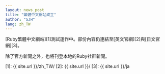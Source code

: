 ```yaml
---
layout: news_post
title: "繁體中文網站成立"
author: "SJH"
lang: zh_TW
---
```


[Ruby繁體中文網站][1]測試運作中。部份內容仍連結至[英文官網][2]與[日文官網][3]。

除了官方新聞之外，也將刊登本地的Ruby社群新聞。



[1]: {{ site.url }}/zh_TW/ 
[2]: {{ site.url }}/ 
[3]: {{ site.url }}/ja 
